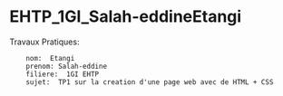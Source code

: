 # EHTP_1GI_Salah-eddineEtangi
Travaux Pratiques:

        nom:  Etangi
        prenom: Salah-eddine
        filiere:  1GI EHTP
        sujet:  TP1 sur la creation d'une page web avec de HTML + CSS 

